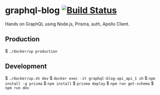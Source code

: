 # graphql-blog [![Build Status](https://jenkins.rdok.dev/buildStatus/icon?job=graphql-blog%2Fapi)](https://jenkins.rdok.dev/view/Training/job/graphql-blog/job/api/)

Hands on GraphQL using Node.js, Prisma, auth, Apollo Client. 

## Production
$ `./docker/up production`

## Development
$ `./docker/up.sh dev`
$ `docker exec -it graphql-blog-api_api_1 sh`
$ `npm install -g prisma`
$ `npm install`
$ `prisma deploy`
$ `npm run get-schema`
$ `npm run dev`
